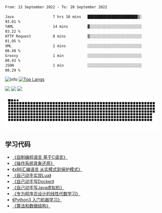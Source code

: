 <!--START_SECTION:waka-->

```text
From: 13 September 2022 - To: 20 September 2022

Java                  7 hrs 10 mins   ███████████████████████▒░   93.61 %
YAML                  14 mins         ▓░░░░░░░░░░░░░░░░░░░░░░░░   03.22 %
HTTP Request          8 mins          ▒░░░░░░░░░░░░░░░░░░░░░░░░   01.95 %
XML                   2 mins          ░░░░░░░░░░░░░░░░░░░░░░░░░   00.49 %
Groovy                1 min           ░░░░░░░░░░░░░░░░░░░░░░░░░   00.43 %
JSON                  1 min           ░░░░░░░░░░░░░░░░░░░░░░░░░   00.29 %
```

<!--END_SECTION:waka-->

![info](https://github-readme-stats.vercel.app/api?username=chenlingmin&show_icons=true&count_private=true&hide=prs&theme=default_repocard)
[![Top Langs](https://github-readme-stats.vercel.app/api/top-langs/?username=chenlingmin&layout=compact)](https://github.com/anuraghazra/github-readme-stats)


[![](https://img.shields.io/badge/OS-Arch%20Linux-33aadd?style=flat-square&logo=arch-linux&logoColor=ffffff)](https://www.archlinux.org/)
[![](https://img.shields.io/badge/macOS-Hackintosh-292e33?style=flat-square&logo=apple&logoColor=ffffff)](https://www.tonymacx86.com/)
![](https://visitor-badge.glitch.me/badge?page_id=CasterWx.readme)

![](https://raw.githubusercontent.com/chenlingmin/chenlingmin/main/assets/github-contribution-grid-snake.svg)  

## 学习代码

* [《自制编程语言 基于C语言》](https://github.com/chenlingmin/sparrow)
* [《操作系统真象还原》](https://github.com/chenlingmin/os-learn)
* [《x86汇编语言 从实模式到保护模式》](https://github.com/chenlingmin/x86_assembly)
* [《自己动手实现Lua》](https://github.com/chenlingmin/luago)
* [《自己动手写Docker》](https://github.com/chenlingmin/mydocker)
* [《自己动手写Java虚拟机》](https://github.com/chenlingmin/jvmgo)
* [《专为程序员设计的线性代数学习》](https://github.com/chenlingmin/Play-with-Linear-Algebra)
* [《Python3 入门机器学习》](https://github.com/chenlingmin/python3-ml)
* [《算法和数据结构》](https://github.com/chenlingmin/algorithms)
